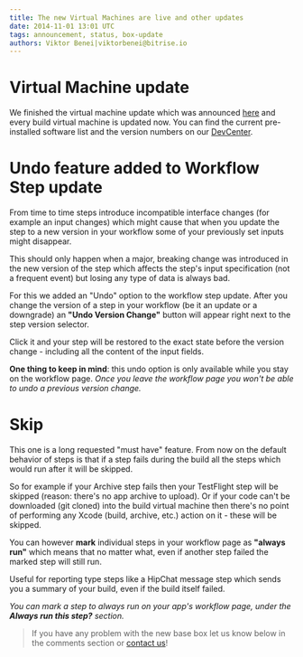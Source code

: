```yaml
---
title: The new Virtual Machines are live and other updates
date: 2014-11-01 13:01 UTC
tags: announcement, status, box-update
authors: Viktor Benei|viktorbenei@bitrise.io
---
```


# Virtual Machine update

We finished the virtual machine update which was announced [here](/2014/10/27/scheduled-virtual-machine-box-update.html) and every build virtual machine is updated now.
You can find the current pre-installed software list and the version numbers
on our [DevCenter](http://devcenter.bitrise.io/docs/virtual-machine-updates.html).


# Undo feature added to Workflow Step update

From time to time steps introduce incompatible interface changes (for example
an input changes) which might cause that when you update the step to a new version
in your workflow some of your previously set inputs might disappear.

This should only happen when a major, breaking change was
introduced in the new version of the step
which affects the step's input specification (not a frequent event)
but losing any type of data is always bad.

For this we added an "Undo" option to the workflow step update.
After you change the version of a step in your workflow (be it
an update or a downgrade) an **"Undo Version Change"** button
will appear right next to the step version selector.

Click it and your step will be restored to the exact
state before the version change - including all the
content of the input fields.

**One thing to keep in mind**: this undo option is only available
while you stay on the workflow page. *Once you leave the
workflow page you won't be able to undo a previous version change.*


# Skip

This one is a long requested "must have" feature.
From now on the default behavior of steps is that if a step
fails during the build all the steps which would run after it
will be skipped.

So for example if your Archive step fails then your
TestFlight step will be skipped (reason: there's no app archive
to upload). Or if your code can't be downloaded (git cloned)
into the build virtual machine then there's no point of performing
any Xcode (build, archive, etc.) action on it - these will be skipped.

You can however **mark** individual steps in your workflow page
as **"always run"** which means that no matter what, even if another
step failed the marked step will still run.

Useful for reporting type steps like a HipChat message
step which sends you a summary of your build,
even if the build itself failed.

*You can mark a step to always run on your app's workflow page,
under the **Always run this step?** section.*


> If you have any problem with the new base box let us know below in the comments section
> or [contact us](https://www.bitrise.io/contact)!
